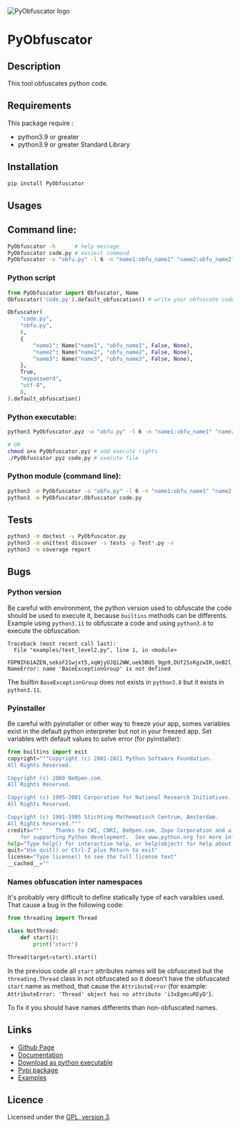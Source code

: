 ![PyObfuscator logo](https://mauricelambert.github.io/info/python/security/PyObfuscator_small2.png "PyObfuscator logo")

# PyObfuscator

## Description

This tool obfuscates python code.

## Requirements

This package require :
 - python3.9 or greater
 - python3.9 or greater Standard Library

## Installation

```bash
pip install PyObfuscator
```

## Usages

## Command line:

```bash
PyObfuscator -h      # help message
PyObfuscator code.py # easiest command
PyObfuscator -o "obfu.py" -l 6 -n "name1:obfu_name1" "name2:obfu_name2" -n "name3:obfu_name3" -d -w "mypassword" -e "utf-8" -s 8 -p -g 50 -f "logs.log" code.py
```

### Python script

```python
from PyObfuscator import Obfuscator, Name
Obfuscator('code.py').default_obfuscation() # write your obfuscate code in code_obfu.py

Obfuscator(
    "code.py",
    "obfu.py",
    6,
    {
        "name1": Name("name1", "obfu_name1", False, None),
        "name2": Name("name2", "obfu_name2", False, None),
        "name3": Name("name3", "obfu_name3", False, None),
    },
    True,
    "mypassword",
    "utf-8",
    8,
).default_obfuscation()
```

### Python executable:

```bash
python3 PyObfuscator.pyz -o "obfu.py" -l 6 -n "name1:obfu_name1" "name2:obfu_name2" -n "name3:obfu_name3" -d -w "mypassword" -e "utf-8" -s 8 -p -g 50 -f "logs.log" code.py

# OR
chmod u+x PyObfuscator.pyz # add execute rights
./PyObfuscator.pyz code.py # execute file
```

### Python module (command line):

```bash
python3 -m PyObfuscator -o "obfu.py" -l 6 -n "name1:obfu_name1" "name2:obfu_name2" -n "name3:obfu_name3" -d -w "mypassword" -e "utf-8" -s 8 -p -g 50 -f "logs.log" code.py
python3 -m PyObfuscator.Obfuscator code.py
```

## Tests

```bash
python3 -m doctest -v PyObfuscator.py
python3 -m unittest discover -s tests -p Test*.py -v
python3 -m coverage report
```

## Bugs

### Python version

Be careful with environment, the python version used to obfuscate the code should be used to execute it, because `builtins` methods can be differents. Example using `python3.11` to obfuscate a code and using `python3.8` to execute the obfuscation:

```
Traceback (most recent call last):
  File "examples/test_level2.py", line 1, in <module>
    FDPNIhb1AZEN,seksF21wjxt5,xqWjyUJQi2WW,uek5BUS_9gp9,DUf2SsKgzwIR,UeB2l_bNCh3N,u_n3FMDZm8tq,feUH2QpjE1gi,hA33zmiTJ_JE,M3lzh7eBSD9y,NuY_a_VBO50V,lgOF8wmF3ql4,evF7Z_VpmU_w,rAD4vYkZfTqs,A3d0EhLPyeE1,NCzfbX1s_ggE,CriWabrsNFfO,XkjAnTEaNfuZ,BOqlKFTYkxbk,y2Dt_mc2THTA,Rp6gDOiPNDue,Gfg2DqYJjCzi,c8wWtRA76FdT,Cq2Su4t4y0h4,fbbaDgxs8tWM,R6tcHR8knbgb,qhyLkEbSFB4S,Bh3PAjtAs_ro,EhDsQ7NUGiS8,mFOzzhayukZF,RzLj02zhQOac,rTHnxBm852It,fQfaXvdfr51h,OwN8fPlvvHio,ou9uh1HSaZ_h,cQHwbRxoIABE,gO9zG8s9hQ85,jG7_ouSPtcJD,Rrz6wtYDgLyh,SepJ1GH_EvbO,CmEouI596SfP,cdjga9FvDMrR,xXKwxO3Af6ZC,IlSqIRFUc3aq,eiK3E54SxbFL,T_nEHJVrd8xa,dyeFfvNvRrJe,nQ3aG44kYDrE,d79KCDSODUdp,v8Ih6eJzsZct,mBDQlvTLhz5_,ifXIJVCat530,GCso0nOOcTvs,vjduw9_bYMAC,RpDzd9pIuzsp,HY0EPrDGTokL,giYP_dZTTiBY,blL25OfKbP_r,ocO5loEcx20N,AZp_GuYUG7qv,_DCe2Pf05TXF,qeY3dofBohyR,RylQla9TlcNg,g7jtp3n62w5F,FrJC6cWPgiE2,jnfMTOrLcfqd,cnMq4yvWy3GW,iPmZyGtZMhz7,OcgS6nKP_s5X,jaqISdaRa0ew,uO41PEYi7HMu,AZBUShNdIuX5,s2rqHmFMnwH1,XPJarUBiJk7D,e0SXoCio_DWE,w17jY9PSTodx,t2bSK98RFzM_,Qkp8QP0cUTaG,yT2XPV9tzlXx,tWeUmmgtidl3,mbjQPtxtxP7G,JxQvQeWBKRPi,zoQ5baLbTfil,nZoIdYSG5kFr,iVCjamAO6XIn,Tto8NZRTYO72,GHFFxAReo1VB,mq8K2uzcjw7t,pKf7VEb4p6dI,xpHqiVjNS4lX,CJru0K1uWKzM,m1efM_Co0gSv,UK3DqzeZ74rh,VZR0NBMxiWaq,vUz2dlBx9yvi,HP9lXICmFjl9,kOF5lxeAR_ag,RFPMvZDIZBM4,IwRGhMx782L6,R6I1WOjRiEY3,pXZGyDO5POgg,Mmh3GIH0pn9g,QIHGG3kvbTDT,SnqQLHu_oegW,v3JLevaT8dFE,dot2SSVbimus,h0F6lqwWBnTz,WZfDRY4jqD9i,GaCJ66MKZ7z5,O12mBRro2EjY,oOjJs6N8kdLR,Ih0Qk_Jf5txk,pbGaW1lwTTZQ,YvHk6bp91YLQ,nC1x2GGo_x3K,A440BaO7Yb_5,BBdxdBzon96y,b1hNtXENuzuh,MQDqjzcYElA7,p9VtLdxESgWm,nCtRO2HjFujc,sU7fWucgGmHg,X3_YNBBM7YGH,TQjjgn8BRnDS,Ikh4dRElUDTk,TrnUtcs8WS3k,M7bn5Vrg3OGY,IR8uzG04ar89,GCKHIADb6Wnv,PPTwFCzsLZZA,NhT3ESD2opiP,S7HSHlLGnHYd,GkkQa2mEOp7r,wW8UFW6MMSfV,nRnBtNqQ0haa,XzDeNchDhUFa,MQ8HU46biWT5,CQg_VvjuAcZW,dZ38dwV3zvkX,_9Q2HZjaOLuy,XEvrxUAzCWg9,aPu2QDS0jErQ,Ta60wzRxmZbF,qsBi0eW1wbw0,QypXydiMEfUM,e9AQ2_aOuA6q,yuTgsIloXhqk,qfkiotz2gFQy,u3ciCSnQCsWs,zyHM8gHWxyAO,iTs_Rdx40gau,sUKE7PHxzi8g,FmrWkwmzE4g7,KtRksPeReH51,k0sEHlvTMXPs,PgCfUfZlha8S,mDMspkh5l4LM,L5eUGEzsyNao,lYEOTtozCnvK,Uypmnv6RLVw4,t2bSK98RFzM_,ZfXs5cUjR9pI,yT2XPV9tzlXx,tWeUmmgtidl3,mbjQPtxtxP7G,JxQvQeWBKRPi=ArithmeticError,AssertionError,AttributeError,BaseException,BaseExceptionGroup,BlockingIOError,BrokenPipeError,BufferError,BytesWarning,ChildProcessError,ConnectionAbortedError,ConnectionError,ConnectionRefusedError,ConnectionResetError,DeprecationWarning,EOFError,Ellipsis,EncodingWarning,EnvironmentError,Exception,ExceptionGroup,False,FileExistsError,FileNotFoundError,FloatingPointError,FutureWarning,GeneratorExit,IOError,ImportError,ImportWarning,IndentationError,IndexError,InterruptedError,IsADirectoryError,KeyError,KeyboardInterrupt,LookupError,MemoryError,ModuleNotFoundError,NameError,None,NotADirectoryError,NotImplemented,NotImplementedError,OSError,OverflowError,PendingDeprecationWarning,PermissionError,ProcessLookupError,RecursionError,ReferenceError,ResourceWarning,RuntimeError,RuntimeWarning,StopAsyncIteration,StopIteration,SyntaxError,SyntaxWarning,SystemError,SystemExit,TabError,TimeoutError,True,TypeError,UnboundLocalError,UnicodeDecodeError,UnicodeEncodeError,UnicodeError,UnicodeTranslateError,UnicodeWarning,UserWarning,ValueError,Warning,ZeroDivisionError,__build_class__,__debug__,__doc__,__import__,__loader__,__name__,__package__,__spec__,abs,aiter,all,anext,any,ascii,bin,bool,breakpoint,bytearray,bytes,callable,chr,classmethod,compile,complex,copyright,credits,delattr,dict,dir,divmod,enumerate,eval,exec,exit,filter,float,format,frozenset,getattr,globals,hasattr,hash,help,hex,id,input,int,isinstance,issubclass,iter,len,license,list,locals,map,max,memoryview,min,next,object,oct,open,ord,pow,print,property,quit,range,repr,reversed,round,set,setattr,slice,sorted,staticmethod,str,sum,super,tuple,type,vars,zip,__annotations__,__builtins__,__cached__,__doc__,__file__,__loader__,__name__,__package__,__spec__
NameError: name 'BaseExceptionGroup' is not defined
```

The builtin `BaseExceptionGroup` does not exists in `python3.8` but it exists in `python3.11`.

### Pyinstaller

Be careful with pyinstaller or other way to freeze your app, somes variables exist in the default python interpreter but not in your freezed app. Set variables with default values to solve error (for pyinstaller):

```python
from builtins import exit
copyright="""Copyright (c) 2001-2021 Python Software Foundation.
All Rights Reserved.

Copyright (c) 2000 BeOpen.com.
All Rights Reserved.

Copyright (c) 1995-2001 Corporation for National Research Initiatives.
All Rights Reserved.

Copyright (c) 1991-1995 Stichting Mathematisch Centrum, Amsterdam.
All Rights Reserved."""
credits="""    Thanks to CWI, CNRI, BeOpen.com, Zope Corporation and a cast of thousands
    for supporting Python development.  See www.python.org for more information."""
help="Type help() for interactive help, or help(object) for help about object."
quit="Use quit() or Ctrl-Z plus Return to exit"
license="Type license() to see the full license text"
__cached__=""
```

### Names obfuscation inter namespaces

It's probably very difficult to define statically type of each varaibles used. That cause a bug in the following code:

```python
from threading import Thread

class NotThread:
    def start():
        print("start")

Thread(target=start).start()
```

In the previous code all `start` attributes names will be obfuscated but the `threading.Thread` class in not obfuscated so it doesn't have the obfuscated `start` name as method, that cause the `AttributeError` (for example: `AttributeError: 'Thread' object has no attribute 'i3xEgmcuREyD'`).

To fix it you should have names differents than non-obfuscated names.

## Links

 - [Github Page](https://github.com/mauricelambert/PyObfuscator/)
 - [Documentation](https://mauricelambert.github.io/info/python/security/PyObfuscator.html)
 - [Download as python executable](https://mauricelambert.github.io/info/python/security/PyObfuscator.pyz)
 - [Pypi package](https://pypi.org/project/PyObfuscator/)
 - [Examples](https://github.com/mauricelambert/PyObfuscator/tree/main/examples)

## Licence

Licensed under the [GPL, version 3](https://www.gnu.org/licenses/).

